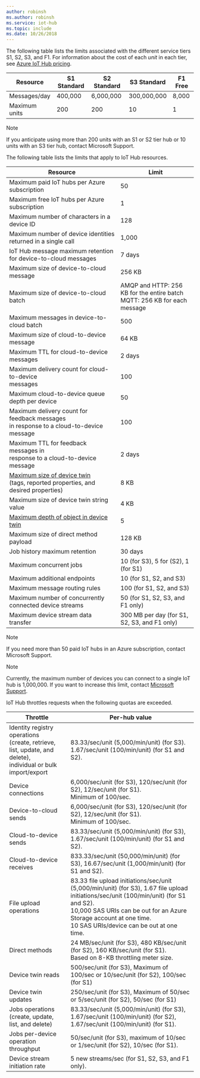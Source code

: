 ```yaml
---
author: robinsh
ms.author: robinsh
ms.service: iot-hub
ms.topic: include
ms.date: 10/26/2018
---
```

The following table lists the limits associated with the different service tiers S1, S2, S3, and F1. For information about the cost of each *unit* in each tier, see [Azure IoT Hub pricing](https://azure.microsoft.com/pricing/details/iot-hub/).

| Resource | S1 Standard | S2 Standard | S3 Standard | F1 Free |
| --- | --- | --- | --- | --- |
| Messages/day |400,000 |6,000,000 |300,000,000 |8,000 |
| Maximum units |200 |200 |10 |1 |

> [!NOTE]
> If you anticipate using more than 200 units with an S1 or S2 tier hub or 10 units with an S3 tier hub, contact Microsoft Support.
> 
> 

The following table lists the limits that apply to IoT Hub resources.

| Resource | Limit |
| --- | --- |
| Maximum paid IoT hubs per Azure subscription |50 |
| Maximum free IoT hubs per Azure subscription |1 |
| Maximum number of characters in a device ID | 128 |
| Maximum number of device identities<br/> returned in a single call |1,000 |
| IoT Hub message maximum retention for device-to-cloud messages |7 days |
| Maximum size of device-to-cloud message |256 KB |
| Maximum size of device-to-cloud batch |AMQP and HTTP: 256 KB for the entire batch <br/>MQTT: 256 KB for each message |
| Maximum messages in device-to-cloud batch |500 |
| Maximum size of cloud-to-device message |64 KB |
| Maximum TTL for cloud-to-device messages |2 days |
| Maximum delivery count for cloud-to-device <br/> messages |100 |
| Maximum cloud-to-device queue depth per device |50 |
| Maximum delivery count for feedback messages <br/> in response to a cloud-to-device message |100 |
| Maximum TTL for feedback messages in <br/> response to a cloud-to-device message |2 days |
| [Maximum size of device twin](../articles/iot-hub/iot-hub-devguide-device-twins.md#device-twin-size) <br/> (tags, reported properties, and desired properties) | 8 KB |
| Maximum size of device twin string value | 4 KB |
| [Maximum depth of object in device twin](../articles/iot-hub/iot-hub-devguide-device-twins.md#tags-and-properties-format) | 5 |
| Maximum size of direct method payload | 128 KB |
| Job history maximum retention | 30 days |
| Maximum concurrent jobs | 10 (for S3), 5 for (S2), 1 (for S1) |
| Maximum additional endpoints | 10 (for S1, S2, and S3) |
| Maximum message routing rules | 100 (for S1, S2, and S3) |
| Maximum number of concurrently connected device streams | 50 (for S1, S2, S3, and F1 only) |
| Maximum device stream data transfer | 300 MB per day (for S1, S2, S3, and F1 only) |

> [!NOTE]
> If you need more than 50 paid IoT hubs in an Azure subscription, contact Microsoft Support.

> [!NOTE]
> Currently, the maximum number of devices you can connect to a single IoT hub is 1,000,000. If you want to increase this limit, contact [Microsoft Support](https://azure.microsoft.com/support/options/).

IoT Hub throttles requests when the following quotas are exceeded.

| Throttle | Per-hub value |
| --- | --- |
| Identity registry operations <br/> (create, retrieve, list, update, and delete), <br/> individual or bulk import/export |83.33/sec/unit (5,000/min/unit) (for S3). <br/> 1.67/sec/unit (100/min/unit) (for S1 and S2). |
| Device connections |6,000/sec/unit (for S3), 120/sec/unit (for S2), 12/sec/unit (for S1). <br/>Minimum of 100/sec. |
| Device-to-cloud sends |6,000/sec/unit (for S3), 120/sec/unit (for S2), 12/sec/unit (for S1). <br/>Minimum of 100/sec. |
| Cloud-to-device sends | 83.33/sec/unit (5,000/min/unit) (for S3), 1.67/sec/unit (100/min/unit) (for S1 and S2). |
| Cloud-to-device receives |833.33/sec/unit (50,000/min/unit) (for S3), 16.67/sec/unit (1,000/min/unit) (for S1 and S2). |
| File upload operations |83.33 file upload initiations/sec/unit (5,000/min/unit) (for S3), 1.67 file upload initiations/sec/unit (100/min/unit) (for S1 and S2). <br/> 10,000 SAS URIs can be out for an Azure Storage account at one time.<br/> 10 SAS URIs/device can be out at one time. |
| Direct methods | 24 MB/sec/unit (for S3), 480 KB/sec/unit (for S2), 160 KB/sec/unit (for S1).<br/> Based on 8-KB throttling meter size. |
| Device twin reads | 500/sec/unit (for S3), Maximum of 100/sec or 10/sec/unit (for S2), 100/sec (for S1) |
| Device twin updates | 250/sec/unit (for S3), Maximum of 50/sec or 5/sec/unit (for S2), 50/sec (for S1) |
| Jobs operations <br/> (create, update, list, and delete) | 83.33/sec/unit (5,000/min/unit) (for S3), 1.67/sec/unit (100/min/unit) (for S2), 1.67/sec/unit (100/min/unit) (for S1). |
| Jobs per-device operation throughput | 50/sec/unit (for S3), maximum of 10/sec or 1/sec/unit (for S2), 10/sec (for S1). |
| Device stream initiation rate | 5 new streams/sec (for S1, S2, S3, and F1 only). |
